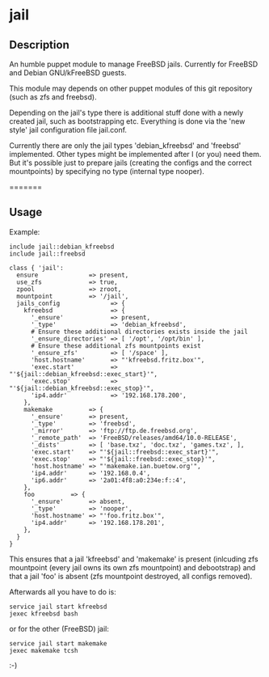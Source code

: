 jail
===

## Description

An humble puppet module to manage FreeBSD jails. Currently for FreeBSD and Debian GNU/kFreeBSD guests.

This module may depends on other puppet modules of this git repository (such as zfs and freebsd).

Depending on the jail's type there is additional stuff done with a newly created jail, such as bootstrapping etc.  Everything is done via the 'new style' jail configuration file jail.conf.

Currently there are only the jail types 'debian_kfreebsd' and 'freebsd' implemented. Other types might be implemented after I (or you) need them. But it's possible just to prepare jails (creating the configs and the correct mountpoints) by specifying no type (internal type nooper).

=======

Usage
-----

Example:

    include jail::debian_kfreebsd
    include jail::freebsd

    class { 'jail':
      ensure              => present,
      use_zfs             => true,
      zpool               => zroot,
      mountpoint          => '/jail',
      jails_config              => {
        kfreebsd                => {
          '_ensure'             => present,
          '_type'               => 'debian_kfreebsd',
          # Ensure these additional directories exists inside the jail
          '_ensure_directories' => [ '/opt', '/opt/bin' ], 
          # Ensure these additional zfs mountpoints exist
          '_ensure_zfs'         => [ '/space' ], 
          'host.hostname'       => "'kfreebsd.fritz.box'",
          'exec.start'          => "'${jail::debian_kfreebsd::exec_start}'",
          'exec.stop'           => "'${jail::debian_kfreebsd::exec_stop}'",
          'ip4.addr'            => '192.168.178.200',
        },
        makemake          => {
          '_ensure'       => present,
          '_type'         => 'freebsd',
          '_mirror'       => 'ftp://ftp.de.freebsd.org',
          '_remote_path'  => 'FreeBSD/releases/amd64/10.0-RELEASE',
          '_dists'        => [ 'base.txz', 'doc.txz', 'games.txz', ],
          'exec.start'    => "'${jail::freebsd::exec_start}'",
          'exec.stop'     => "'${jail::freebsd::exec_stop}'",
          'host.hostname' => "'makemake.ian.buetow.org'",
          'ip4.addr'      => '192.168.0.4',
          'ip6.addr'      => '2a01:4f8:a0:234e:f::4',
        },
        foo          => {
          '_ensure'       => absent,
          '_type'         => 'nooper',
          'host.hostname' => "'foo.fritz.box'",
          'ip4.addr'      => '192.168.178.201',
        },
      }
    }

This ensures that a jail 'kfreebsd' and 'makemake' is present (inlcuding zfs mountpoint (every jail owns its own zfs mountpoint) and debootstrap) and that a jail 'foo' is absent (zfs mountpoint destroyed, all configs removed).

Afterwards all you have to do is:

    service jail start kfreebsd
    jexec kfreebsd bash

or for the other (FreeBSD) jail:

    service jail start makemake
    jexec makemake tcsh

:-)



